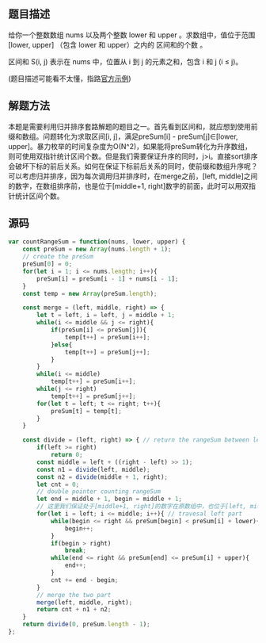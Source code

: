 ## 题目描述
给你一个整数数组 nums 以及两个整数 lower 和 upper 。求数组中，值位于范围 [lower, upper] （包含 lower 和 upper）之内的 区间和的个数 。

区间和 S(i, j) 表示在 nums 中，位置从 i 到 j 的元素之和，包含 i 和 j (i ≤ j)。

(题目描述可能看不太懂，指路[官方示例](https://leetcode-cn.com/problems/count-of-range-sum/))
## 解题方法
本题是需要利用归并排序套路解题的题目之一。首先看到区间和，就应想到使用前缀和数组。问题转化为求取区间[i, j]，满足preSum[i] - preSum[j]∈[lower, upper]。暴力枚举的时间复杂度为O(N^2)，如果能将preSum转化为升序数组，则可使用双指针统计区间个数。但是我们需要保证升序的同时，j>i。直接sort排序会破坏下标的前后关系。如何在保证下标前后关系的同时，使前缀和数组升序呢？可以考虑归并排序，因为每次调用归并排序时，在merge之前，[left, middle]之间的数字，在数组排序前，也是位于[middle+1, right]数字的前面，此时可以用双指针统计区间个数。

## 源码
```javascript
var countRangeSum = function(nums, lower, upper) {
    const preSum = new Array(nums.length + 1);
    // create the preSum
    preSum[0] = 0;
    for(let i = 1; i <= nums.length; i++){
        preSum[i] = preSum[i - 1] + nums[i - 1];
    }
    const temp = new Array(preSum.length);

    const merge = (left, middle, right) => {
        let t = left, i = left, j = middle + 1;
        while(i <= middle && j <= right){
            if(preSum[i] <= preSum[j]){
                temp[t++] = preSum[i++];
            }else{
                temp[t++] = preSum[j++];
            }
        }
        while(i <= middle)
            temp[t++] = preSum[i++];
        while(j <= right)
            temp[t++] = preSum[j++];
        for(let t = left; t <= right; t++){
            preSum[t] = temp[t];
        }
    }

    const divide = (left, right) => { // return the rangeSum between left and right(including right)
        if(left >= right)
            return 0;
        const middle = left + ((right - left) >> 1);
        const n1 = divide(left, middle);
        const n2 = divide(middle + 1, right);
        let cnt = 0;
        // double pointer counting rangeSum
        let end = middle + 1, begin = middle + 1;
        // 这里我们保证处于[middle+1, right]的数字在原数组中，也位于[left, middle]的后面。
        for(let i = left; i <= middle; i++){ // travesal left part
            while(begin <= right && preSum[begin] < preSum[i] + lower){
                begin++;
            }
            if(begin > right)
                break;
            while(end <= right && preSum[end] <= preSum[i] + upper){
                end++;
            }
            cnt += end - begin;
        }
        // merge the two part
        merge(left, middle, right);
        return cnt + n1 + n2;
    }
    return divide(0, preSum.length - 1);
};
```